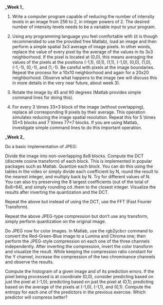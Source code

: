 **_Week 1**_ 

1. Write  a computer program capable of reducing the number of intensity levels  in an image from 256 to 2, in integer 
powers of 2. The desired number of  intensity levels needs to be a variable input to your program.

2. Using  any programming language you feel comfortable with (it is though  recommended to use the provided free Matlab),
load an image and then  perform a simple spatial 3x3 average of image pixels. In other words,  replace the value of
every pixel by the average of the values in its 3x3  neighborhood. If the pixel is located at (0,0), this means 
averaging  the values of the pixels at the positions (-1,1), (0,1), (1,1), (-1,0),  (0,0), (1,0), (-1,-1), (0,-1),
and (1,-1). Be careful with pixels at the  image boundaries. Repeat the process for a 10x10 neighborhood and again
for a 20x20 neighborhood. Observe what happens to the image (we will  discuss this in more details in the very 
near future, about week 3).

3. Rotate the image by 45 and 90 degrees (Matlab provides simple command lines for doing this).

4. For  every 3 \times 33×3 block of the image (without overlapping), replace  all corresponding 9 pixels by their 
average. This operation simulates  reducing the image spatial resolution. Repeat this for 5 \times 55×5  blocks and 
 7 \times 77×7 blocks. If you are using Matlab, investigate  simple command lines to do this important operation.
 
 
 **_Week 2**_ 
 
Do a basic implementation of JPEG:
 
Divide the image into non-overlapping 8x8 blocks.
Compute the DCT (discrete cosine transform) of each block. This is implemented in popular packages such as Matlab.
Quantize each block. You can do this using the tables in the video or simply divide each coefficient by N, round 
the result to the nearest integer, and multiply back by N. Try for different values of N.
You can also try preserving the 8 largest coefficients (out of the total of 8x8=64), and simply rounding 
cd..them to the closest integer.
Visualize the results after inverting the quantization and the DCT.

Repeat the above but instead of using the DCT, use the FFT (Fast Fourier Transform).

Repeat the above JPEG-type compression but don’t use any transform, simply perform quantization on the original image.

Do JPEG now for color images. In Matlab, use the rgb2ycbcr command to convert the Red-Green-Blue image to a Lumina and Chroma one; then perform the JPEG-style compression on each one of the three channels independently. After inverting the compression, invert the color transform and visualize the result. While keeping the compression ratio constant for the Y channel, increase the compression of the two chrominance channels and observe the results.

Compute the histogram of a given image and of its prediction errors. If the
pixel being processed is at coordinate (0,0), consider
predicting based on just the pixel at (-1,0);
predicting based on just the pixel at (0,1);
predicting based on the average of the pixels at (-1,0), (-1,1), and (0,1).
Compute the entropy for each one of the predictors in the previous exercise. Which predictor will compress better?
